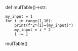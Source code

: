 def mulTable()->str:

    my_input = 1
    for i in range(1,10):
        print(f"2*{i}={my_input}")
        my_input = i * 2
        i += 1

mulTable()


